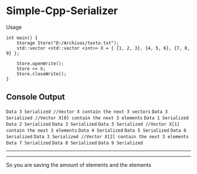# Simple-Cpp-Serializer

Usage
```
int main() {
	Storage Store("D:/Archivos/texto.txt");
	std::vector <std::vector <int>> X = { {1, 2, 3}, {4, 5, 6}, {7, 8, 9} };

	Store.openWrite();
	Store << X;
	Store.closeWrite();
}
```

Console Output
-

`Data 3 Serialized //Vector X contain the next 3 vectors`
`Data 3 Serialized //Vector X[0] contain the next 3 elements`
`Data 1 Serialized`
`Data 2 Serialized`
`Data 3 Serialized`
`Data 3 Serialized //Vector X[1] contain the next 3 elements`
`Data 4 Serialized`
`Data 5 Serialized`
`Data 6 Serialized`
`Data 3 Serialized //Vector X[2] contain the next 3 elements`
`Data 7 Serialized`
`Data 8 Serialized`
`Data 9 Serialized`

---------------------------------------------------------------
---------------------------------------------------------------

So you are saving the amount of elements and the elements
